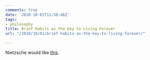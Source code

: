 ```yaml
---
comments: true
date: '2010-10-01T11:58:46Z'
tags:
- philosophy
title: Brief Habits as the Key to Living Forever
url: "/2010/10/01/brief-habits-as-the-key-to-living-forever/"

---
```

Nietzsche would like [this](http://www.npr.org/blogs/13.7/2010/09/29/130221453/how-to-live-forever-or-why-habits-are-a-curse?ft=1&amp;f=114424647).
